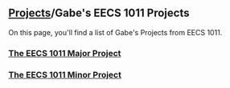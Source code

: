 ## [Projects](/Projects)/Gabe's EECS 1011 Projects
On this page, you'll find a list of Gabe's Projects from EECS 1011.

### [The EECS 1011 Major Project](/Projects/EECS1011/MajorProject)
### [The EECS 1011 Minor Project](/Projects/EECS1011/MinorProject)
